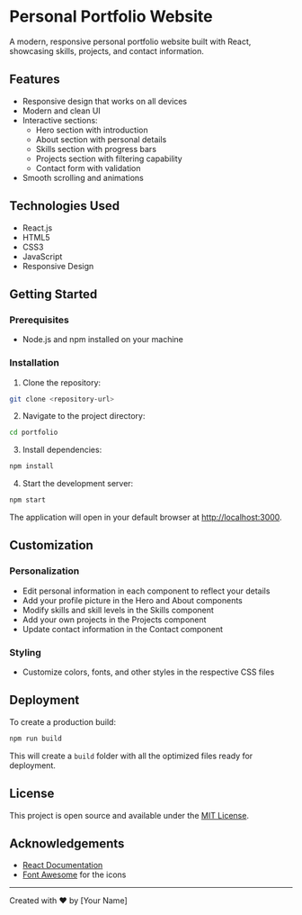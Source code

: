 # Personal Portfolio Website

A modern, responsive personal portfolio website built with React, showcasing skills, projects, and contact information.

## Features

- Responsive design that works on all devices
- Modern and clean UI
- Interactive sections:
  - Hero section with introduction
  - About section with personal details
  - Skills section with progress bars
  - Projects section with filtering capability
  - Contact form with validation
- Smooth scrolling and animations

## Technologies Used

- React.js
- HTML5
- CSS3
- JavaScript
- Responsive Design

## Getting Started

### Prerequisites

- Node.js and npm installed on your machine

### Installation

1. Clone the repository:
```bash
git clone <repository-url>
```

2. Navigate to the project directory:
```bash
cd portfolio
```

3. Install dependencies:
```bash
npm install
```

4. Start the development server:
```bash
npm start
```

The application will open in your default browser at [http://localhost:3000](http://localhost:3000).

## Customization

### Personalization
- Edit personal information in each component to reflect your details
- Add your profile picture in the Hero and About components
- Modify skills and skill levels in the Skills component
- Add your own projects in the Projects component
- Update contact information in the Contact component

### Styling
- Customize colors, fonts, and other styles in the respective CSS files

## Deployment

To create a production build:

```bash
npm run build
```

This will create a `build` folder with all the optimized files ready for deployment.

## License

This project is open source and available under the [MIT License](LICENSE).

## Acknowledgements

- [React Documentation](https://reactjs.org/docs/getting-started.html)
- [Font Awesome](https://fontawesome.com/) for the icons

---

Created with ❤️ by [Your Name] 